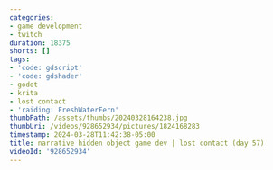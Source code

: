 ```yaml
---
categories:
- game development
- twitch
duration: 18375
shorts: []
tags:
- 'code: gdscript'
- 'code: gdshader'
- godot
- krita
- lost contact
- 'raiding: FreshWaterFern'
thumbPath: /assets/thumbs/20240328164238.jpg
thumbUri: /videos/928652934/pictures/1824168283
timestamp: 2024-03-28T11:42:38-05:00
title: narrative hidden object game dev | lost contact (day 57)
videoId: '928652934'
---
```

